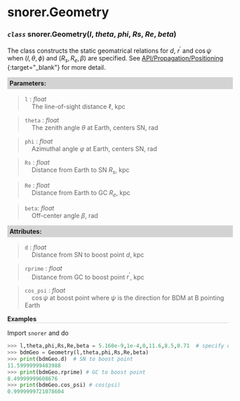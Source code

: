<script>
window.MathJax = {
  tex: {
    tags: "ams"  // Auto-numbering, AMS based
  }
};
</script>



# snorer.Geometry


### *`class`* snorer.Geometry(*l*, *theta*, *phi*, *Rs*, *Re*, *beta*)

The class constructs the static geomatrical relations for $d$, $r^\prime$ and $\cos\psi$
when $(l,\theta,\phi)$ and $(R_s,R_e,\beta)$ are specified. 
See [API/Propagation/Positioning <i class="fa-regular fa-bookmark"></i>](Positioning.md){:target="_blank"} for more detail.
**<div style="background-color: lightgrey; padding: 5px; width: 100%;">Parameters:</div>**

> `l` : *float* <br>&nbsp;&nbsp;&nbsp;&nbsp;The line-of-sight distance $\ell$, kpc


> `theta` : *float* <br>&nbsp;&nbsp;&nbsp;&nbsp;The zenith angle $\theta$ at Earth, centers SN, rad


> `phi` : *float* <br>&nbsp;&nbsp;&nbsp;&nbsp;Azimuthal angle $\varphi$ at Earth, centers SN, rad


> `Rs` : *float* <br>&nbsp;&nbsp;&nbsp;&nbsp;Distance from Earth to SN $R_s$, kpc

> `Re` : *float* <br>&nbsp;&nbsp;&nbsp;&nbsp;Distance from Earth to GC $R_e$, kpc

> `beta`: *float* <br>&nbsp;&nbsp;&nbsp;&nbsp;Off-center angle $\beta$, rad



**<div style="background-color: lightgrey; padding: 5px; width: 100%;">Attributes:</div>**
> `d` : *float* <br>&nbsp;&nbsp;&nbsp;&nbsp;Distance from SN to boost point $d$, kpc

> `rprime` : *float* <br>&nbsp;&nbsp;&nbsp;&nbsp;Distance from GC to boost point $r^\prime$, kpc

> `cos_psi` : *float* <br>&nbsp;&nbsp;&nbsp;&nbsp;$\cos\psi$ at boost point where $\psi$ is the direction for BDM at B pointing Earth




**<div style="border-bottom: 1px solid lightgray; width: 100%;">Examples</div>**

Import `snorer` and do
```python
>>> l,theta,phi,Rs,Re,beta = 5.160e-9,1e-4,0,11.6,8.5,0.71  # specify quantities
>>> bdmGeo = Geometry(l,theta,phi,Rs,Re,beta)
>>> print(bdmGeo.d)  # SN to boost point
11.59999999483988
>>> print(bdmGeo.rprime) # GC to boost point
8.49999999608676
>>> print(bdmGeo.cos_psi) # cos(psi)
0.9999999721078604
```